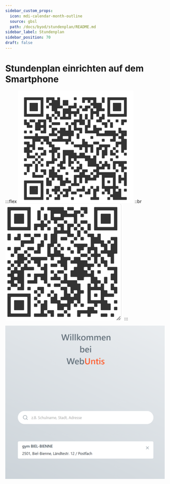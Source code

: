```yaml
---
sidebar_custom_props:
  icon: mdi-calendar-month-outline
  source: gbsl
  path: /docs/byod/stundenplan/README.md
sidebar_label: Stundenplan
sidebar_position: 70
draft: false
---
```


#  Stundenplan einrichten auf dem Smartphone




:::flex
![Für Android-Smartphones --width=305px](./untisandroid.png)
::br
![Für iPhones --width=280px](./untisios.png)
:::

![Schule hinzufügen, Schüler:innen verfügen über kein Login --width=500px](./webuntisgbsl.png)
